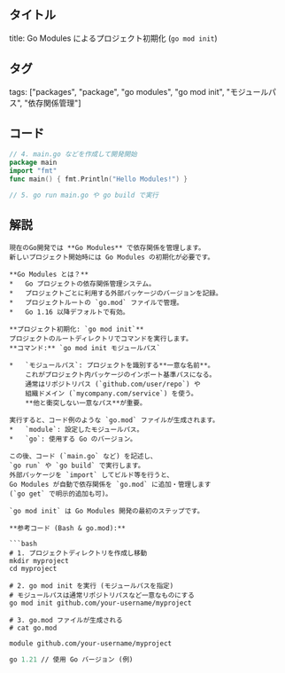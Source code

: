 ## タイトル
title: Go Modules によるプロジェクト初期化 (`go mod init`)

## タグ
tags: ["packages", "package", "go modules", "go mod init", "モジュールパス", "依存関係管理"]

## コード
```go
// 4. main.go などを作成して開発開始
package main
import "fmt"
func main() { fmt.Println("Hello Modules!") }

// 5. go run main.go や go build で実行
```

## 解説
```text
現在のGo開発では **Go Modules** で依存関係を管理します。
新しいプロジェクト開始時には Go Modules の初期化が必要です。

**Go Modules とは？**
*   Go プロジェクトの依存関係管理システム。
*   プロジェクトごとに利用する外部パッケージのバージョンを記録。
*   プロジェクトルートの `go.mod` ファイルで管理。
*   Go 1.16 以降デフォルトで有効。

**プロジェクト初期化: `go mod init`**
プロジェクトのルートディレクトリでコマンドを実行します。
**コマンド:** `go mod init モジュールパス`

*   `モジュールパス`: プロジェクトを識別する**一意な名前**。
    これがプロジェクト内パッケージのインポート基準パスになる。
    通常はリポジトリパス (`github.com/user/repo`) や
    組織ドメイン (`mycompany.com/service`) を使う。
    **他と衝突しない一意なパス**が重要。

実行すると、コード例のような `go.mod` ファイルが生成されます。
*   `module`: 設定したモジュールパス。
*   `go`: 使用する Go のバージョン。

この後、コード (`main.go` など) を記述し、
`go run` や `go build` で実行します。
外部パッケージを `import` してビルド等を行うと、
Go Modules が自動で依存関係を `go.mod` に追加・管理します
(`go get` で明示的追加も可)。

`go mod init` は Go Modules 開発の最初のステップです。

**参考コード (Bash & go.mod):**

```bash
# 1. プロジェクトディレクトリを作成し移動
mkdir myproject
cd myproject

# 2. go mod init を実行 (モジュールパスを指定)
# モジュールパスは通常リポジトリパスなど一意なものにする
go mod init github.com/your-username/myproject

# 3. go.mod ファイルが生成される
# cat go.mod
```
```go.mod
module github.com/your-username/myproject

go 1.21 // 使用 Go バージョン (例)
```